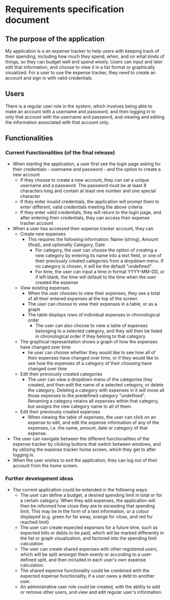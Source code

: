 # Requirements specification document

## The purpose of the application

My application is a an expense tracker to help users with keeping track of their spending, including how much they spend, when, and on what kinds of things, so they can budget well and spend wisely. Users can input and later edit that information, and choose to view it in a list format or graphically visualized. For a user to use the expense tracker, they need to create an account and sign in with valid credentials. 

## Users

There is a regular user role in the system, which involves being able to make an account with a username and password, and then logging in to only that account with the username and password, and viewing and editing the information associated with that account only. 

## Functionalities

###   Current Functionalities (of the final release)

- When starting the application, a user first see the login page asking for their credentials - username and password - and the option to create a new account
  - If they choose to create a new account, they can set a unique username and a password. The password must be at least 8 characters long and contain at least one number and one special character
  - If they enter invalid credentials, the application will prompt them to enter different, valid credentials meeting the above criteria
  - If they enter valid credentials, they will return to the login page, and after entering their credentials, they can access their expense tracker account
- When a user has accessed their expense tracker account, they can
  - Create new expenses
    - This requires the following information: Name (string), Amount (float), and optionally Category, Date
      - For category, the user can choose the option of creating a new category by entering its name into a text field, or one of their previously created categories from a dropdown menu. If no category is chosen, it will be the default "undefined".
      - For time, the user can input a time in format YYYY-MM-DD, or if left blank, the time will default to the time when the user created the expense
  -  View existing expenses
     - When the user chooses to view their expenses, they see a total of all their entered expenses at the top of the screen
     - The user can choose to view their expenses in a table, or as a graph
     - The table displays rows of individual expenses in chronological order
        -  The user can also choose to view a table of expenses belonging to a selected category, and they will then be listed in chronological order if they belong to that category
    - The graphical representation shows a graph of how the expenses have changed over time
       - he user can choose whether they would like to see how all of their expenses have changed over time, or if they would like to see how the expenses of a category of their choosing have changed over time 
  - Edit their previously created categories
    - The user can view a dropdown menu of the categories they created, and then edit the name of a selected cetegory, or delete the category. Deleting a category with expenses in it will move all those expenses to the predefined category "undefined". Renaming a category retains all expenses within that category, but assigns the new category name to all of them.
  - Edit their previously created expenses
    - When viewing the table of expenses, the user can click on an expense to edit, and edit the expense information of any of the expenses, i.e. the name, amount, date or category of that expense.
- The user can navigate between the different functionalities of the expense tracker by clicking buttons that switch between windows, and by utilizing the expense tracker home screen, which they get to after logging in.
- When the user wishes to exit the application, they can log out of their account from the home screen.

###   Further development ideas	

- The current application could be extended in the following ways:
  - The user can define a budget, a desired spending limit in total or for a certain category. When they add expenses, the application will then be informed how close they are to exceeding that spending limit. This may be in the form of a text information, or a colour displayed (e.g. green for far away, orange for close, and red for reached limit)
  - The user can create expected expenses for a future time, such as expected bills or debts to be paid, which will be marked differently in the list or graph visualization, and factored into the spending limit calculation
  - The user can create shared expenses with other registered users, which will be split amongst them evenly or according to a user-defined split, and then included in each user's own expense calculation. 
  - The shared expense functionality could be combined with the expected expense functionality, if a user owes a debt to another user.
  - An administrative user role could be created, with the ability to add or remove other users, and view and edit regular user's information.
